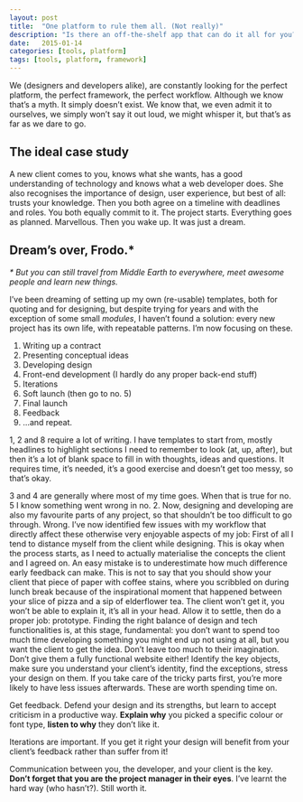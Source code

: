 ```yaml
---
layout: post
title:  "One platform to rule them all. (Not really)"
description: "Is there an off-the-shelf app that can do it all for you?"
date:   2015-01-14
categories: [tools, platform]
tags: [tools, platform, framework]
---
```

We (designers and developers alike), are constantly looking for the perfect platform, the perfect framework, the perfect workflow. Although we know that’s a myth. It simply doesn’t exist. We know that, we even admit it to ourselves, we simply won’t say it out loud, we might whisper it, but that’s as far as we dare to go.

## The ideal case study

A new client comes to you, knows what she wants, has a good understanding of technology and knows what a web developer does. She also recognises the importance of design, user experience, but best of all: trusts your knowledge.
Then you both agree on a timeline with deadlines and roles. You both equally commit to it.
The project starts. Everything goes as planned. Marvellous. Then you wake up. It was just a dream.

## Dream’s over, Frodo.*

<p class="small"><em>* But you can still travel from Middle Earth to everywhere, meet awesome people and learn new things.</em></p>

I’ve been dreaming of setting up my own (re-usable) templates, both for quoting and for designing, but despite trying for years and with the exception of some small _modules_, I haven’t found a solution: every new project has its own life, with repeatable patterns. I’m now focusing on these.

1. Writing up a contract
2. Presenting conceptual ideas
3. Developing design
4. Front-end development (I hardly do any proper back-end stuff)
5. Iterations
6. Soft launch (then go to no. 5)
7. Final launch
8. Feedback
9. …and repeat.

1, 2 and 8 require a lot of writing. I have templates to start from, mostly headlines to highlight sections I need to remember to look (at, up, after), but then it’s a lot of blank space to fill in with thoughts, ideas and questions. It requires time, it’s needed, it’s a good exercise and doesn’t get too messy, so that’s okay.

3 and 4 are generally where most of my time goes. When that is true for no. 5 I know something went wrong in no. 2.
Now, designing and developing are also my favourite parts of any project, so that shouldn’t be too difficult to go through. Wrong.
I’ve now identified few issues with my workflow that directly affect these otherwise very enjoyable aspects of my job:
First of all I tend to distance myself from the client while designing. This is okay when the process starts, as I need to actually materialise the concepts the client and I agreed on. An easy mistake is to underestimate how much difference early feedback can make. This is not to say that you should show your client that piece of paper with coffee stains, where you scribbled on during lunch break because of the inspirational moment that happened between your slice of pizza and a sip of elderflower tea. The client won’t get it, you won’t be able to explain it, it’s all in your head. Allow it to settle, then do a proper job: prototype.
Finding the right balance of design and tech functionalities is, at this stage, fundamental: you don’t want to spend too much time developing something you might end up not using at all, but you want the client to get the idea. Don’t leave too much to their imagination. Don’t give them a fully functional website either!
Identify the key objects, make sure you understand your client’s identity, find the exceptions, stress your design on them. If you take care of the tricky parts first, you’re more likely to have less issues afterwards.
These are worth spending time on.

Get feedback. Defend your design and its strengths, but learn to accept criticism in a productive way. **Explain why** you picked a specific colour or font type, **listen to why** they don’t like it.

Iterations are important. If you get it right your design will benefit from your client’s feedback rather than suffer from it!

Communication between you, the developer, and your client is the key. **Don’t forget that you are the project manager in their eyes**. I’ve learnt the hard way (who hasn’t?). Still worth it.